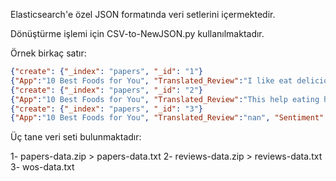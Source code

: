 Elasticsearch'e özel JSON formatında veri setlerini içermektedir.

Dönüştürme işlemi için CSV-to-NewJSON.py kullanılmaktadır.

Örnek birkaç satır:

```json
{"create": {"_index": "papers", "_id": "1"}
{"App":"10 Best Foods for You", "Translated_Review":"I like eat delicious food. That's I'm cooking food myself, case "10 Best Foods" helps lot, also "Best Before (Shelf Life)"", "Sentiment":"Positive", "Sentiment_Polarity":"1", "Sentiment_Subjectivity":"0.533333333"}
{"create": {"_index": "papers", "_id": "2"}
{"App":"10 Best Foods for You", "Translated_Review":"This help eating healthy exercise regular basis", "Sentiment":"Positive", "Sentiment_Polarity":"0.25", "Sentiment_Subjectivity":"0.288461538"}
{"create": {"_index": "papers", "_id": "3"}
{"App":"10 Best Foods for You", "Translated_Review":"nan", "Sentiment":"nan", "Sentiment_Polarity":"nan", "Sentiment_Subjectivity":"nan"}
```

Üç tane veri seti bulunmaktadır:

1- papers-data.zip > papers-data.txt
2- reviews-data.zip > reviews-data.txt
3- wos-data.txt
